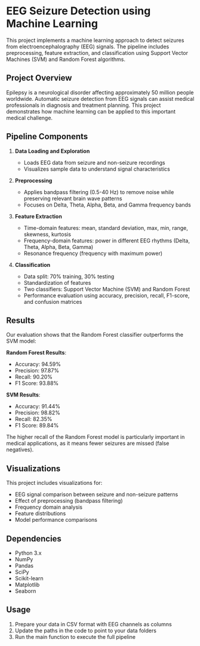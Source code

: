 # EEG Seizure Detection using Machine Learning

This project implements a machine learning approach to detect seizures from electroencephalography (EEG) signals. The pipeline includes preprocessing, feature extraction, and classification using Support Vector Machines (SVM) and Random Forest algorithms.

## Project Overview

Epilepsy is a neurological disorder affecting approximately 50 million people worldwide. Automatic seizure detection from EEG signals can assist medical professionals in diagnosis and treatment planning. This project demonstrates how machine learning can be applied to this important medical challenge.

## Pipeline Components

1. **Data Loading and Exploration**
   - Loads EEG data from seizure and non-seizure recordings
   - Visualizes sample data to understand signal characteristics

2. **Preprocessing**
   - Applies bandpass filtering (0.5-40 Hz) to remove noise while preserving relevant brain wave patterns
   - Focuses on Delta, Theta, Alpha, Beta, and Gamma frequency bands

3. **Feature Extraction**
   - Time-domain features: mean, standard deviation, max, min, range, skewness, kurtosis
   - Frequency-domain features: power in different EEG rhythms (Delta, Theta, Alpha, Beta, Gamma)
   - Resonance frequency (frequency with maximum power)

4. **Classification**
   - Data split: 70% training, 30% testing
   - Standardization of features
   - Two classifiers: Support Vector Machine (SVM) and Random Forest
   - Performance evaluation using accuracy, precision, recall, F1-score, and confusion matrices

## Results

Our evaluation shows that the Random Forest classifier outperforms the SVM model:

**Random Forest Results**:
- Accuracy: 94.59%
- Precision: 97.87%
- Recall: 90.20%
- F1 Score: 93.88%

**SVM Results**:
- Accuracy: 91.44% 
- Precision: 98.82%
- Recall: 82.35%
- F1 Score: 89.84%

The higher recall of the Random Forest model is particularly important in medical applications, as it means fewer seizures are missed (false negatives).

## Visualizations

This project includes visualizations for:
- EEG signal comparison between seizure and non-seizure patterns
- Effect of preprocessing (bandpass filtering)
- Frequency domain analysis
- Feature distributions
- Model performance comparisons

## Dependencies

- Python 3.x
- NumPy
- Pandas
- SciPy
- Scikit-learn
- Matplotlib
- Seaborn

## Usage

1. Prepare your data in CSV format with EEG channels as columns
2. Update the paths in the code to point to your data folders
3. Run the main function to execute the full pipeline
